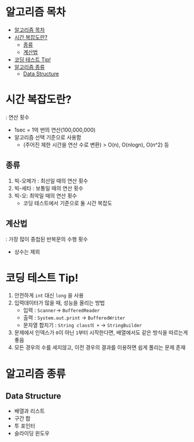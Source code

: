 # 알고리즘 목차
- [알고리즘 목차](#알고리즘-목차)
- [시간 복잡도란?](#시간-복잡도란)
  - [종류](#종류)
  - [계산법](#계산법)
- [코딩 테스트 Tip!](#코딩-테스트-tip)
- [알고리즘 종류](#알고리즘-종류)
  - [Data Structure](#data-structure)

# 시간 복잡도란?

: 연산 횟수

- 1sec = 1억 번의 연산(100,000,000)
- 알고리즘 선택 기준으로 사용함
    - (주어진 제한 시간을 연산 수로 변환) > O(n), O(nlogn), O(n^2) 등

## 종류

1. 빅-오메가 : 최선일 때의 연산 횟수
2. 빅-세타 : 보통일 때의 연산 횟수
3. 빅-오: 최악일 때의 연산 횟수
    - 코딩 테스트에서 기준으로 둘 시간 복잡도

## 계산법

: 가장 많이 중첩된 반복문의 수행 횟수

- 상수는 제외

# 코딩 테스트 Tip!

1. 안전하게 `int` 대신 `long` 을 사용
2. 입력데이터가 많을 때, 성능을 올리는 방법
    - 입력 : `Scanner`→ `BufferedReader`
    - 출력 : `System.out.print` → `BufferedWriter`
    - 문자열 합치기 : `String class의 +` → `StringBuilder`
3. 문제에서 인덱스가 `0`이 아닌 `1`부터 시작한다면, 배열에서도 같은 방식을 따르는게 좋음
4. 모든 경우의 수를 세지않고, 이전 경우의 결과를 이용하면 쉽게 풀리는 문제 존재
# 알고리즘 종류

## Data Structure

- 배열과 리스트
- 구간 합
- 투 포인터
- 슬라이딩 윈도우